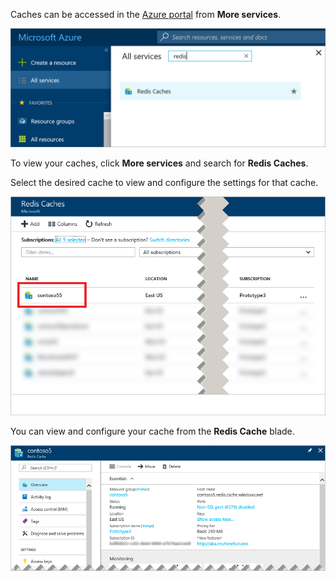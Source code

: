Caches can be accessed in the [Azure portal](https://portal.azure.cn) from **More services**.

![Azure Redis Cache Browse Blade](./media/redis-cache-browse/redis-cache-browse.png)

To view your caches, click **More services** and search for **Redis Caches**. 

Select the desired cache to view and configure the settings for that cache.

![Azure Redis Cache Browse Cache List](./media/redis-cache-browse/redis-caches.png)

You can view and configure your cache from the **Redis Cache** blade.

![Redis Cache All Settings](./media/redis-cache-browse/redis-cache-blade.png)


<!-- ms.date: 03/01/2018 -->